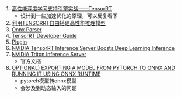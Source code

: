 1. [高性能深度学习支持引擎实战——TensorRT](https://zhuanlan.zhihu.com/p/35657027)
    * 设计到一些加速优化的原理，可以反复看下
2. [利用TENSORRT自由搭建高性能推理模型](https://www.nvidia.cn/content/dam/en-zz/zh_cn/assets/webinars/oct16/Gary_TensorRT_GTCChina2019.pdf)
3. [Onnx Parser](https://docs.nvidia.com/deeplearning/tensorrt/api/python_api/parsers/Onnx/pyOnnx.html)
4. [TensorRT Developer Guide](https://docs.nvidia.com/deeplearning/tensorrt/developer-guide/index.html#mixed_precision)
5. [Plugin](https://docs.nvidia.com/deeplearning/tensorrt/api/python_api/infer/Plugin/pyPlugin.html)
6. [NVIDIA TensorRT Inference Server Boosts Deep Learning Inference](https://devblogs.nvidia.com/nvidia-serves-deep-learning-inference/)
7. [NVIDIA Triton Inference Server](https://docs.nvidia.com/deeplearning/triton-inference-server/user-guide/docs/optimization.html#framework-specific-optimization)
    * 官方文档
8. [OPTIONAL) EXPORTING A MODEL FROM PYTORCH TO ONNX AND RUNNING IT USING ONNX RUNTIME](https://pytorch.org/tutorials/advanced/super_resolution_with_onnxruntime.html)
    * pytorch模型转onnx模型
    * 会涉及到动态输入的问题

